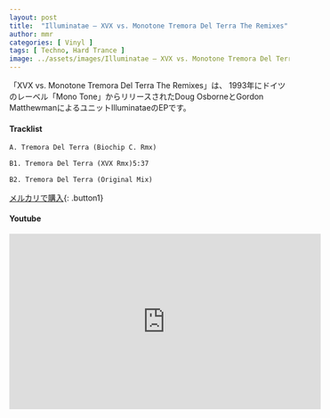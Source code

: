 ```yaml
---
layout: post
title:  "Illuminatae – XVX vs. Monotone Tremora Del Terra The Remixes"
author: mmr
categories: [ Vinyl ]
tags: [ Techno, Hard Trance ]
image: ../assets/images/Illuminatae – XVX vs. Monotone Tremora Del Terra The Remixes.webp
---
```


「XVX vs. Monotone Tremora Del Terra The Remixes」は、
1993年にドイツのレーベル「Mono Tone」からリリースされたDoug OsborneとGordon MatthewmanによるユニットIlluminataeのEPです。

#### Tracklist
```md
A. Tremora Del Terra (Biochip C. Rmx)

B1. Tremora Del Terra (XVX Rmx)5:37

B2. Tremora Del Terra (Original Mix)
```

[メルカリで購入](https://jp.mercari.com/item/m31324593280?afid=6142608987){: .button1}

#### Youtube
<iframe width="560" height="315" src="https://www.youtube.com/embed/bcgIonRH-lo?si=xvfB5TEm4MbNysrW" title="YouTube video player" frameborder="0" allow="accelerometer; autoplay; clipboard-write; encrypted-media; gyroscope; picture-in-picture; web-share" referrerpolicy="strict-origin-when-cross-origin" allowfullscreen></iframe>